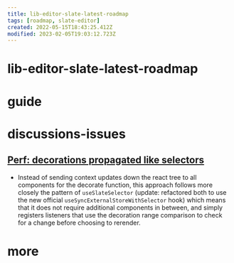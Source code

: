 ```yaml
---
title: lib-editor-slate-latest-roadmap
tags: [roadmap, slate-editor]
created: 2022-05-15T18:43:25.412Z
modified: 2023-02-05T19:03:12.723Z
---
```


# lib-editor-slate-latest-roadmap

# guide

# discussions-issues

## [Perf: decorations propagated like selectors](https://github.com/ianstormtaylor/slate/pull/4997)

- Instead of sending context updates down the react tree to all components for the decorate function, this approach follows more closely the pattern of `useSlateSelector` (update: refactored both to use the new official `useSyncExternalStoreWithSelector` hook) which means that it does not require additional components in between, and simply registers listeners that use the decoration range comparison to check for a change before choosing to rerender.
# more
